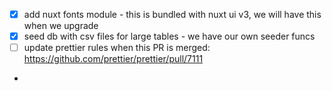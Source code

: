- [x] add nuxt fonts module - this is bundled with nuxt ui v3, we will have this when we upgrade
- [x] seed db with csv files for large tables - we have our own seeder funcs
- [ ] update prettier rules when this PR is merged: https://github.com/prettier/prettier/pull/7111

- 
